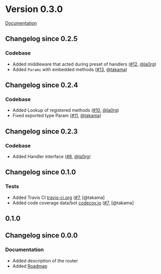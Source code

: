 # Version 0.3.0

[Documentation](https://github.com/takama/bit/blob/master/README.md)

## Changelog since 0.2.5

### Codebase

- Added middleware that acted during preset of handlers ([#12](https://github.com/takama/bit/pull/12), [@la0rg](https://github.com/la0rg))
- Added `Params` with embedded methods ([#13](https://github.com/takama/bit/pull/13), [@takama](https://github.com/takama))

## Changelog since 0.2.4

### Codebase

- Added Lookup of registered methods ([#10](https://github.com/takama/bit/pull/10), [@la0rg](https://github.com/la0rg))
- Fixed exported type Param ([#11](https://github.com/takama/bit/pull/11), [@takama](https://github.com/takama))

## Changelog since 0.2.3

### Codebase

- Added Handler interface ([#8](https://github.com/takama/bit/pull/8), [@la0rg](https://github.com/la0rg))

## Changelog since 0.1.0

### Tests

- Added Travis CI [travis-ci.org](https://travis-ci.org/takama/bit) ([#7](https://github.com/takama/bit/pull/7), [@takama]
- Added code coverage data/bot [codecov.io](https://codecov.io/gh/takama/bit) ([#7](https://github.com/takama/bit/pull/7), [@takama]

## 0.1.0

## Changelog since 0.0.0

### Documentation

- Added description of the router
- Added [Roadmap](https://github.com/takama/bit/wiki/Roadmap)
